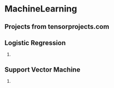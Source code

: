 # MachineLearning
Projects from tensorprojects.com
----

## Logistic Regression
1. 

## Support Vector Machine
1. 